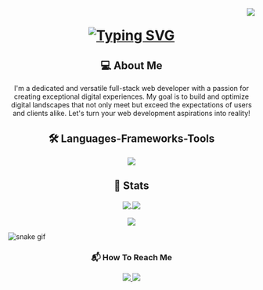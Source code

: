 <!--visitors count-->
<img align="right" src="https://komarev.com/ghpvc/?username=tonycharles377&style=flat-square&color=blue"/>

<!--Typing SVG-->
<h1 align="center">
<a href="https://git.io/typing-svg"><img src="https://readme-typing-svg.demolab.com?font=Fira+Code&weight=1000&size=30&duration=6000&pause=1000&color=8D2DFF&center=true&vCenter=true&random=false&width=435&lines=Hello+World!+%F0%9F%91%8B;I'm+Charles+Omondi;A+Full-stack+Web+Dev+%F0%9F%91%A8%E2%80%8D%F0%9F%92%BB" alt="Typing SVG" /></a>
</h1>

<h2 align="center">💻 About Me</h2>

<div align="center">
  <p>I'm a dedicated and versatile full-stack web developer with a passion for creating exceptional digital experiences.
  My goal is to build and optimize digital landscapes that not only meet but exceed the expectations of users and clients
  alike. Let's turn your web development aspirations into reality!</p>
</div>

<h2 align="center">🛠 Languages-Frameworks-Tools</h2>

<div align="center">
  <a href="https://skillicons.dev">
    <img src="https://skillicons.dev/icons?i=js,html,css,ruby,rails,python,c,vscode,git,bash,wordpress,react,nodejs,figma&perline=7" />
  </a>
</div>


<h2 align="center">🥇 Stats</h2>

<div align="center">
  <a href="https://git.io/streak-stats">
    <img align="center" src="https://github-readme-streak-stats-flame-delta.vercel.app?user=tonycharles377&theme=highcontrast" />
  </a>

  <a href="https://git.io/streak-stats">
    <img align="center" src="https://github-readme-stats.vercel.app/api?username=tonycharles377&show_icons=true&theme=highcontrast" />
  </a>
</div>

<br>

<div align="center">
  <a href="https://git.io/streak-stats">
    <img align="center" src="https://github-readme-stats.vercel.app/api/top-langs/?username=tonycharles377&layout=compact" />
  </a>
</div>

![snake gif](https://github.com/tonycharles377/tonycharles377/blob/output/github-contribution-grid-snake.gif)

<div align="center">
  <h3 align="center">📬 How To Reach Me</h3>
  <a href="https://www.linkedin.com/in/charles-omondi">
    <img src="https://img.shields.io/badge/LinkedIn-0077B5?style=for-the-badge&logo=linkedin&logoColor=white"/>
  </a>

  <a href="mailto:tonycharles377@gmail.com">
    <img src="https://img.shields.io/badge/Gmail-D14836?style=for-the-badge&logo=gmail&logoColor=white"/>
  </a>
 
</div>


<!---
tonycharles377/tonycharles377 is a ✨ special ✨ repository because its `README.md` (this file) appears on your GitHub profile.
You can click the Preview link to take a look at your changes.
--->
